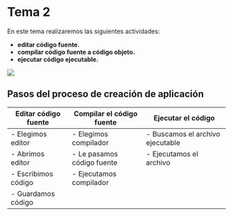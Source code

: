 # Tema 2

En este tema realizaremos las siguientes actividades:

- **editar código fuente.**
- **compilar código fuente a código objeto.**
- **ejecutar código ejecutable.**

![]( https://localdab.org/wp-content/uploads/2022/11/Compiler-2.jpg )  

## Pasos del proceso de creación de aplicación

|Editar código fuente    |  Compilar el código fuente |  Ejecutar el código
|------------------------|----------------------------|----------------------
| - Elegimos editor       | - Elegimos compilador      | - Buscamos el archivo ejecutable
| - Abrimos editor        | - Le pasamos código fuente | - Ejecutamos el archivo
| - Escribimos código     | - Ejecutamos compilador    |
| - Guardamos código      |                            |

